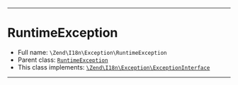 ***

# RuntimeException

* Full name: `\Zend\I18n\Exception\RuntimeException`
* Parent class: [`RuntimeException`](../../../RuntimeException.md)
* This class implements:
  [`\Zend\I18n\Exception\ExceptionInterface`](./ExceptionInterface.md)

***

